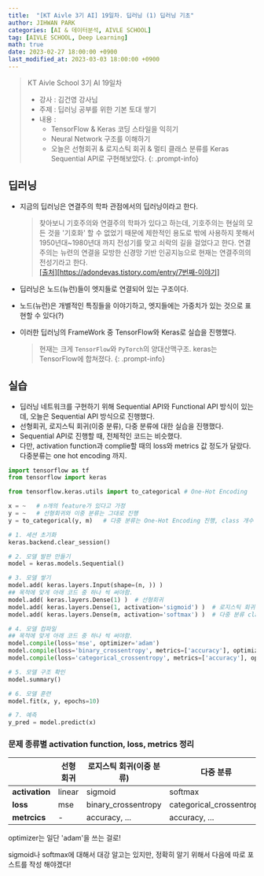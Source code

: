```yaml
---
title:  "[KT Aivle 3기 AI] 19일차. 딥러닝 (1) 딥러닝 기초"
author: JIHWAN PARK
categories: [AI & 데이터분석, AIVLE SCHOOL]
tag: [AIVLE SCHOOL, Deep Learning]
math: true
date: 2023-02-27 18:00:00 +0900
last_modified_at: 2023-03-03 18:00:00 +0900
---
```

> KT Aivle School 3기 AI 19일차 
> - 강사 : 김건영 강사님
> - 주제 : 딥러닝 공부를 위한 기본 토대 쌓기
> - 내용 :
>   - TensorFlow & Keras 코딩 스타일을 익히기
>   - Neural Network 구조를 이해하기
>   - 오늘은 선형회귀 & 로지스틱 회귀 & 멀티 클래스 분류를 Keras Sequential API로 구현해보았다.
{: .prompt-info}

## 딥러닝
- 지금의 딥러닝은 연결주의 학파 관점에서의 딥러닝이라고 한다.
  > 찾아보니 기호주의와 연결주의 학파가 있다고 하는데, 기호주의는 현실의 모든 것을 '기호화' 할 수 없었기 때문에 제한적인 용도로 밖에 사용하지 못해서 1950년대~1980년대 까지 전성기를 맞고 쇠락의 길을 걸었다고 한다. 연결주의는 뉴련의 연결을 모방한 신경망 기반 인공지능으로 현재는 연결주의의 전성기라고 한다.<br>
  <a href='https://adondevas.tistory.com/entry/7%EB%B2%88%EC%A7%B8-%EC%9D%B4%EC%95%BC%EA%B8%B0' target='_blank'>[출처][https://adondevas.tistory.com/entry/7번째-이야기]</a>

- 딥러닝은 노드(뉴런)들이 엣지들로 연결되어 있는 구조이다.
- 노드(뉴런)은 개별적인 특징들을 이야기하고, 엣지들에는 가중치가 있는 것으로 표현할 수 있다(?)
- 이러한 딥러닝의 FrameWork 중 TensorFlow와 Keras로 실습을 진행했다.
  > 현재는 크게 `TensorFlow`와 `PyTorch`의 양대산맥구조. keras는 TensorFlow에 합쳐졌다.
  {: .prompt-info}

## 실습
- 딥러닝 네트워크를 구현하기 위해 Sequential API와 Functional API 방식이 있는데, 오늘은 Sequential API 방식으로 진행했다.
- 선형회귀, 로지스틱 회귀(이중 분류), 다중 분류에 대한 실습을 진행했다. 
- Sequential API로 진행할 때, 전체적인 코드는 비슷했다.
- 다만, activation function과 complie할 때의 loss와 metrics 값 정도가 달랐다. 다중분류는 one hot encoding 까지.

```python
import tensorflow as tf
from tensorflow import keras

from tensorflow.keras.utils import to_categorical # One-Hot Encoding

x = ~   # n개의 feature가 있다고 가정
y = ~   # 선형회귀와 이중 분류는 그대로 진행
y = to_categorical(y, m)   # 다중 분류는 One-Hot Encoding 진행, class 개수 m개

# 1. 세션 초기화
keras.backend.clear_session()

# 2. 모델 발판 만들기
model = keras.models.Sequential()

# 3. 모델 쌓기
model.add( keras.layers.Input(shape=(n, )) )
## 목적에 맞게 아래 코드 중 하나 씩 써야함.
model.add( keras.layers.Dense(1) )  # 선형회귀
model.add( keras.layers.Dense(1, activation='sigmoid') )  # 로지스틱 회귀(이중 분류)
model.add( keras.layers.Dense(m, activation='softmax') )  # 다중 분류 class가 m개

# 4. 모델 컴파일
## 목적에 맞게 아래 코드 중 하나 씩 써야함.
model.compile(loss='mse', optimizer='adam')
model.compile(loss='binary_crossentropy', metrics=['accuracy'], optimizer='adam')   # 로지스틱 회귀(이중분류)
model.compile(loss='categorical_crossentropy', metrics=['accuracy'], optimizer='adam')   # 다중 분류

# 5. 모델 구조 확인
model.summary()

# 6. 모델 훈련
model.fit(x, y, epochs=10)

# 7. 예측
y_pred = model.predict(x)
```

### **문제 종류별 activation function, loss, metrics 정리**

||선형 회귀|로지스틱 회귀(이중 분류)|다중 분류|
|---|---|---|---|
|**activation**|linear|sigmoid|softmax|
|**loss**|mse|binary_crossentropy|categorical_crossentropy|
|**metrcics**|-|accuracy, ...|accuracy, ...|

optimizer는 일단 'adam'을 쓰는 걸로!


sigmoid나 softmax에 대해서 대강 알고는 있지만, 정확히 알기 위해서 다음에 따로 포스트를 작성 해야겠다!